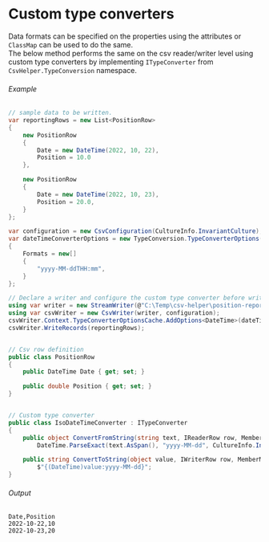﻿# Custom type converters

Data formats can be specified on the properties using the attributes or `ClassMap` can be used to do the same.  
The below method performs the same on the csv reader/writer level using custom type converters by implementing `ITypeConverter` from `CsvHelper.TypeConversion` namespace.  

###### Example

```cs
// sample data to be written.
var reportingRows = new List<PositionRow>
{
    new PositionRow
    {
        Date = new DateTime(2022, 10, 22),
        Position = 10.0
    },

    new PositionRow
    {
        Date = new DateTime(2022, 10, 23),
        Position = 20.0,
    }
};

var configuration = new CsvConfiguration(CultureInfo.InvariantCulture);
var dateTimeConverterOptions = new TypeConversion.TypeConverterOptions()
{
    Formats = new[]
    {
        "yyyy-MM-ddTHH:mm",
    }
};

// Declare a writer and configure the custom type converter before writing.
using var writer = new StreamWriter(@"C:\Temp\csv-helper\position-report-using-type-converter-options.csv");
using var csvWriter = new CsvWriter(writer, configuration);
csvWriter.Context.TypeConverterOptionsCache.AddOptions<DateTime>(dateTimeConverterOptions);
csvWriter.WriteRecords(reportingRows);


// Csv row definition
public class PositionRow
{
    public DateTime Date { get; set; }

    public double Position { get; set; }
}


// Custom type converter
public class IsoDateTimeConverter : ITypeConverter
{
    public object ConvertFromString(string text, IReaderRow row, MemberMapData memberMapData) =>
        DateTime.ParseExact(text.AsSpan(), "yyyy-MM-dd", CultureInfo.InvariantCulture, DateTimeStyles.None);

    public string ConvertToString(object value, IWriterRow row, MemberMapData memberMapData) =>
        $"{(DateTime)value:yyyy-MM-dd}";
}
```

###### Output

```
Date,Position
2022-10-22,10
2022-10-23,20
```

